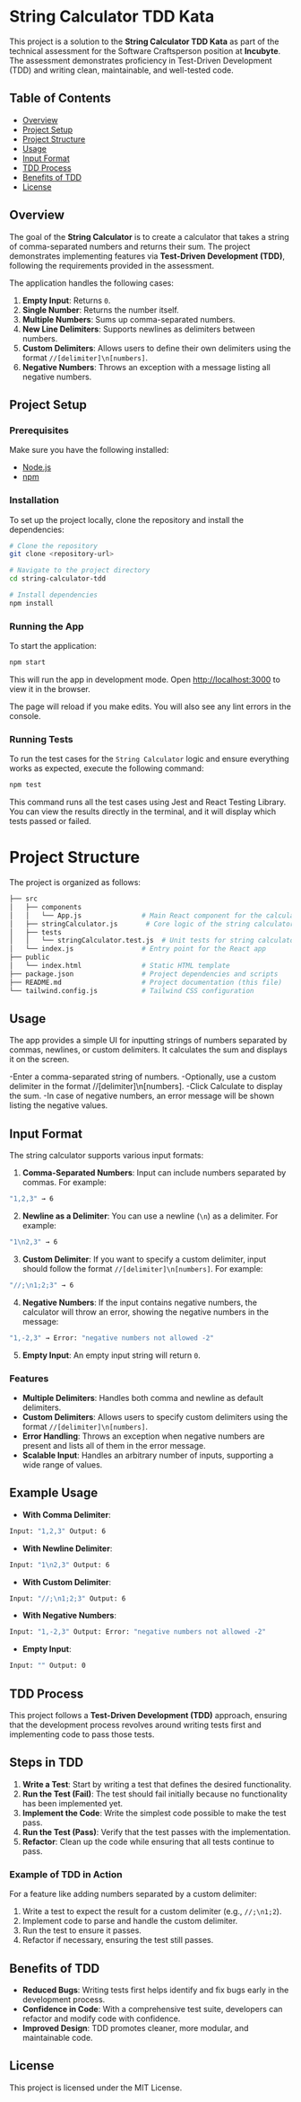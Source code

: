 # String Calculator TDD Kata

This project is a solution to the **String Calculator TDD Kata** as part of the technical assessment for the Software Craftsperson position at **Incubyte**. The assessment demonstrates proficiency in Test-Driven Development (TDD) and writing clean, maintainable, and well-tested code.

## Table of Contents

- [Overview](#overview)
- [Project Setup](#project-setup)
- [Project Structure](#project-structure)
- [Usage](#usage)
- [Input Format](#input-format)
- [TDD Process](#tdd-process)
- [Benefits of TDD](#benefits-of-tdd)
- [License](#license)

## Overview

The goal of the **String Calculator** is to create a calculator that takes a string of comma-separated numbers and returns their sum. The project demonstrates implementing features via **Test-Driven Development (TDD)**, following the requirements provided in the assessment.

The application handles the following cases:
1. **Empty Input**: Returns `0`.
2. **Single Number**: Returns the number itself.
3. **Multiple Numbers**: Sums up comma-separated numbers.
4. **New Line Delimiters**: Supports newlines as delimiters between numbers.
5. **Custom Delimiters**: Allows users to define their own delimiters using the format `//[delimiter]\n[numbers]`.
6. **Negative Numbers**: Throws an exception with a message listing all negative numbers.

## Project Setup

### Prerequisites

Make sure you have the following installed:
- [Node.js](https://nodejs.org/en/download/)
- [npm](https://www.npmjs.com/)

### Installation

To set up the project locally, clone the repository and install the dependencies:

```bash
# Clone the repository
git clone <repository-url>

# Navigate to the project directory
cd string-calculator-tdd

# Install dependencies
npm install
```

### Running the App

To start the application:

```bash
npm start
```

This will run the app in development mode. Open [http://localhost:3000](http://localhost:3000) to view it in the browser.

The page will reload if you make edits. You will also see any lint errors in the console.

### Running Tests

To run the test cases for the `String Calculator` logic and ensure everything works as expected, execute the following command:

```bash
npm test
```

This command runs all the test cases using Jest and React Testing Library. You can view the results directly in the terminal, and it will display which tests passed or failed.

# Project Structure

The project is organized as follows:

```bash
├── src
│   ├── components
│   │   └── App.js               # Main React component for the calculator UI
│   ├── stringCalculator.js       # Core logic of the string calculator
│   ├── tests
│   │   └── stringCalculator.test.js  # Unit tests for string calculator
│   └── index.js                 # Entry point for the React app
├── public
│   └── index.html               # Static HTML template
├── package.json                 # Project dependencies and scripts
├── README.md                    # Project documentation (this file)
└── tailwind.config.js           # Tailwind CSS configuration
```

## Usage
The app provides a simple UI for inputting strings of numbers separated by commas, newlines, or custom delimiters. It calculates the sum and displays it on the screen.

-Enter a comma-separated string of numbers.
-Optionally, use a custom delimiter in the format //[delimiter]\n[numbers].
-Click Calculate to display the sum.
-In case of negative numbers, an error message will be shown listing the negative values.

## Input Format
The string calculator supports various input formats:

1. **Comma-Separated Numbers**: Input can include numbers separated by commas. For example:

```bash
"1,2,3" → 6
```

2. **Newline as a Delimiter**: You can use a newline (`\n`) as a delimiter. For example:
```bash
"1\n2,3" → 6
```

3. **Custom Delimiter**: If you want to specify a custom delimiter, input should follow the format `//[delimiter]\n[numbers]`. For example:
```bash
"//;\n1;2;3" → 6
```

4. **Negative Numbers**: If the input contains negative numbers, the calculator will throw an error, showing the negative numbers in the message:
```bash
"1,-2,3" → Error: "negative numbers not allowed -2"
```

5. **Empty Input**: An empty input string will return `0`.

### Features

- **Multiple Delimiters**: Handles both comma and newline as default delimiters.
- **Custom Delimiters**: Allows users to specify custom delimiters using the format `//[delimiter]\n[numbers]`.
- **Error Handling**: Throws an exception when negative numbers are present and lists all of them in the error message.
- **Scalable Input**: Handles an arbitrary number of inputs, supporting a wide range of values.

## Example Usage

- **With Comma Delimiter**:
```bash
Input: "1,2,3" Output: 6
```
- **With Newline Delimiter**:
```bash
Input: "1\n2,3" Output: 6
```
- **With Custom Delimiter**:
```bash
Input: "//;\n1;2;3" Output: 6
```
- **With Negative Numbers**:
```bash
Input: "1,-2,3" Output: Error: "negative numbers not allowed -2"
```
- **Empty Input**:
```bash
Input: "" Output: 0
```

## TDD Process

This project follows a **Test-Driven Development (TDD)** approach, ensuring that the development process revolves around writing tests first and implementing code to pass those tests.

## Steps in TDD

1. **Write a Test**: Start by writing a test that defines the desired functionality.
2. **Run the Test (Fail)**: The test should fail initially because no functionality has been implemented yet.
3. **Implement the Code**: Write the simplest code possible to make the test pass.
4. **Run the Test (Pass)**: Verify that the test passes with the implementation.
5. **Refactor**: Clean up the code while ensuring that all tests continue to pass.

### Example of TDD in Action

For a feature like adding numbers separated by a custom delimiter:

1. Write a test to expect the result for a custom delimiter (e.g., `//;\n1;2`).
2. Implement code to parse and handle the custom delimiter.
3. Run the test to ensure it passes.
4. Refactor if necessary, ensuring the test still passes.

## Benefits of TDD

- **Reduced Bugs**: Writing tests first helps identify and fix bugs early in the development process.
- **Confidence in Code**: With a comprehensive test suite, developers can refactor and modify code with confidence.
- **Improved Design**: TDD promotes cleaner, more modular, and maintainable code.

## License

This project is licensed under the MIT License.
